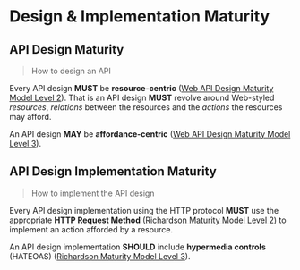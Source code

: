 # Design & Implementation Maturity

## API Design Maturity
> How to design an API


Every API design **MUST** be **resource-centric** ([Web API Design Maturity Model Level 2](http://amundsen.com/talks/2016-11-apistrat-wadm/2016-11-apistrat-wadm.pdf)). That is an API design **MUST** revolve around Web-styled _resources_, _relations_ between the resources and the _actions_ the resources may afford. 

An API design **MAY** be **affordance-centric** ([Web API Design Maturity Model Level 3](http://amundsen.com/talks/2016-11-apistrat-wadm/2016-11-apistrat-wadm.pdf)).

## API Design Implementation Maturity
> How to implement the API design

Every API design implementation using the HTTP protocol **MUST** use the appropriate **HTTP Request Method** ([Richardson Maturity Model Level 2](https://martinfowler.com/articles/richardsonMaturityModel.html#level2)) to implement an action afforded by a resource.

An API design implementation **SHOULD** include **hypermedia controls** (HATEOAS) ([Richardson Maturity Model Level 3](https://martinfowler.com/articles/richardsonMaturityModel.html#level3)).
